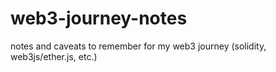 # web3-journey-notes
notes and caveats to remember for my web3 journey (solidity, web3js/ether.js, etc.)
